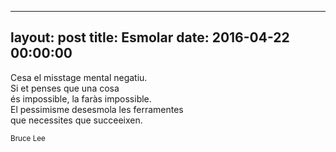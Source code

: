 ----
layout: post
title: Esmolar
date: 2016-04-22 00:00:00
----

Cesa el misstage mental negatiu.<br />
Si et penses que una cosa<br />
és impossible, la faràs impossible.<br />
El pessimisme desesmola les ferramentes<br />
que necessites que succeeixen.<br />

<small>Bruce Lee</small>


